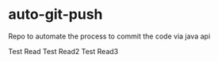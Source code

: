 # auto-git-push
Repo to automate the process to commit the code via java api

Test Read
Test Read2
Test Read3